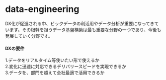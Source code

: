 # data-engineering

DX化が促進される中、ビックデータの利活用やデータ分析が重要になってきています。その根幹を担うデータ基盤構築は最も重要な分野の一つであり、今後も発展していく分野です。

#### DXの要件
1.データをリアルタイム等使いたい形で使えるか<br>
2.変化に迅速に対応できるデリバリースピードを実現できるか<br>
3.データを、部門を超えて全社最適で活用できるか<br>

